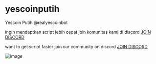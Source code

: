 # yescoinputih
Yescoin Putih @realyescoinbot

ingin mendaptkan script lebih cepat join komunitas kami di discord
[JOIN DISCORD](https://discord.gg/N9caefVJ7F)

want to get script faster join our community on discord
[JOIN DISCORD](https://discord.gg/N9caefVJ7F)

![image](https://github.com/user-attachments/assets/81e22dd2-2058-4ea0-b37e-def8b8bb1ede)
